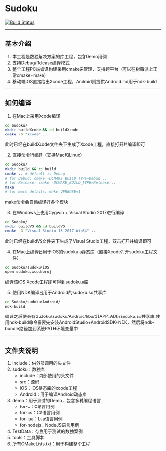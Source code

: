 # Sudoku

[![Build Status](https://travis-ci.com/zhyingkun/Sudoku.svg)](https://travis-ci.com/zhyingkun/Sudoku)

----

## 基本介绍

1. 本工程是数独解决方案的库工程，包含Demo用例
2. 支持Debug/Release编译模式
3. 整个工程PC端编译构建采用cmake来管理，支持跨平台（可以在树莓派上正常cmake+make）
4. 移动端iOS直接给出Xcode工程，Android则提供Android.md用于ndk-build

----

## 如何编译

1. 在Mac上采用Xcode编译
```bash
cd Sudoku/
mkdir buildXcode && cd buildXcode
cmake -G "Xcode" ..
```
此时已经在buildXcode文件夹下生成了Xcode工程，直接打开并编译即可

2. 直接命令行编译（支持Mac和Linux）
```bash
cd Sudoku/
mkdir build && cd build
cmake .. # default is Debug
# for Debug: cmake -DCMAKE_BUILD_TYPE=Debug ..
# for Release: cmake -DCMAKE_BUILD_TYPE=Release ..
make
# for more details: make VERBOSE=1 
```
make命令会自动编译好各个模块

3. 在Windows上使用Cygwin + Visual Studio 2017进行编译
```bash
cd Sudoku/
mkdir buildVS && cd buildVS
cmake -G "Visual Studio 15 2017 Win64" ..
```
此时已经在buildVS文件夹下生成了Visual Studio工程，双击打开并编译即可

4. 在Mac上编译出用于iOS的sudoku.a静态库（直接Xcode打开sudoku工程文件）
```bash
cd Sudoku/sudoku/iOS
open sudoku.xcodeproj
```
编译该iOS Xcode工程即可得到sudoku.a库

5. 使用NDK编译出用于Android的sudoku.so共享库
```bash
cd Sudoku/sudoku/Android/
ndk-build
```
编译之后便会有Sudoku/sudoku/Android/libs/${APP_ABI}/sudoku.so共享库
使用ndk-build命令需要先安装AndroidStudio+AndroidSDK+NDK，然后将ndk-bundle路径加到系统PATH环境变量中

----

## 文件夹说明

1. include：供外部调用的头文件
2. sudoku：数独库
	+ include：内部使用的头文件
	+ src：源码
	+ iOS：iOS静态库的xcode工程
	+ Android：用于编译Android动态库
3. demo：用于测试的Demo，包含多种编程语言
	+ for-c：C语言用例
	+ for-cs：C#语言用例
	+ for-lua：Lua语言用例
	+ for-nodejs：NodeJS语言用例
4. TestData：存放用于测试的数独案例
5. tools：工具脚本
6. 所有CMakeLists.txt：用于构建整个工程
